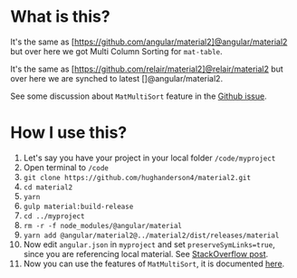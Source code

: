 # What is this?

It's the same as [https://github.com/angular/material2]@angular/material2 but over here we got Multi Column Sorting for `mat-table`.

It's the same as [https://github.com/relair/material2]@relair/material2 but over here we are synched to latest []@angular/material2.

See some discussion about `MatMultiSort` feature in the [Github issue](https://github.com/angular/material2/pull/13538).

# How I use this?

1. Let's say you have your project in your local folder `/code/myproject`
2. Open terminal to `/code`
3. `git clone https://github.com/hughanderson4/material2.git`
3. `cd material2`
4. `yarn`
5. `gulp material:build-release`
6. `cd ../myproject`
7. `rm -r -f node_modules/@angular/material`
8. `yarn add @angular/material2@../material2/dist/releases/material`
9. Now edit `angular.json` in `myproject` and set `preserveSymLinks=true`, since you are referencing local material.  See [StackOverflow post](https://stackoverflow.com/a/53123513/213050).
10. Now you can use the features of `MatMultiSort`, it is documented [here](https://github.com/angular/material2/pull/13538#issuecomment-461852259).